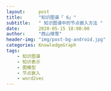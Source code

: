 ```yaml
---
layout:     post
title:      "知识图谱「 6」"
subtitle:   " 知识图谱中的节点嵌入方法 "
date:       2020-05-15 18:00:00
author:     "西山晴雪"
header-img: "img/post-bg-android.jpg"
categories: KnowledgeGraph
tags:
    - 知识图谱
    - 知识表示
    - 图模型 
    - 节点嵌入
    - word2vec    
---
```

